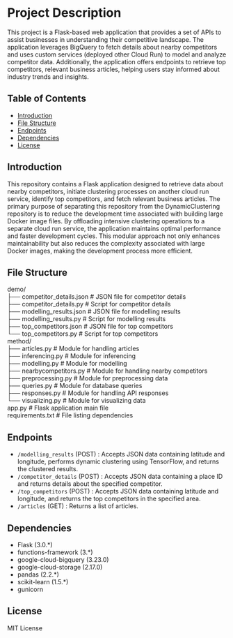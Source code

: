 # Project Description

This project is a Flask-based web application that provides a set of APIs to assist businesses in understanding their competitive landscape. The application leverages BigQuery to fetch details about nearby competitors and uses custom services (deployed other Cloud Run) to model and analyze competitor data. Additionally, the application offers endpoints to retrieve top competitors, relevant business articles, helping users stay informed about industry trends and insights.

## Table of Contents

- [Introduction](#introduction)
- [File Structure](#file-structure)
- [Endpoints](#endpoints)
- [Dependencies](#dependencies)
- [License](#license)

## Introduction

This repository contains a Flask application designed to retrieve data about nearby competitors, initiate clustering processes on another cloud run service, identify top competitors, and fetch relevant business articles. The primary purpose of separating this repository from the DynamicClustering repository is to reduce the development time associated with building large Docker image files. By offloading intensive clustering operations to a separate cloud run service, the application maintains optimal performance and faster development cycles. This modular approach not only enhances maintainability but also reduces the complexity associated with large Docker images, making the development process more efficient.

## File Structure

demo/ <br>
├── competitor_details.json # JSON file for competitor details <br>
├── competitor_details.py # Script for competitor details <br>
├── modelling_results.json # JSON file for modelling results <br>
├── modelling_results.py # Script for modelling results <br>
├── top_competitors.json # JSON file for top competitors <br>
└── top_competitors.py # Script for top competitors <br>
method/ <br>
├── articles.py # Module for handling articles <br>
├── inferencing.py # Module for inferencing <br>
├── modelling.py # Module for modelling <br>
├── nearbycompetitors.py # Module for handling nearby competitors <br>
├── preprocessing.py # Module for preprocessing data <br>
├── queries.py # Module for database queries <br>
├── responses.py # Module for handling API responses <br>
└── visualizing.py # Module for visualizing data <br>
app.py # Flask application main file <br>
requirements.txt # File listing dependencies <br>

## Endpoints

- `/modelling_results` (POST) : Accepts JSON data containing latitude and longitude, performs dynamic clustering using TensorFlow, and returns the clustered results.
- `/competitor_details` (POST) : Accepts JSON data containing a place ID and returns details about the specified competitor.
- `/top_competitors` (POST) : Accepts JSON data containing latitude and longitude, and returns the top competitors in the specified area.
- `/articles` (GET) : Returns a list of articles.

## Dependencies

- Flask (3.0.\*)
- functions-framework (3.\*)
- google-cloud-bigquery (3.23.0)
- google-cloud-storage (2.17.0)
- pandas (2.2.\*)
- scikit-learn (1.5.\*)
- gunicorn

## License

MIT License
